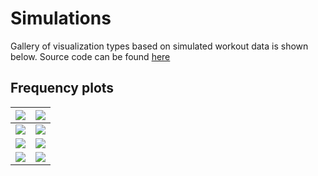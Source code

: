 # Simulations

Gallery of visualization types based on simulated workout data is shown below.
Source code can be found [here](https://github.com/TheNewThinkTank/fitness-tracker/blob/main/src/combined_metrics/plot_frequency.py)

## Frequency plots

| <img src="https://lh3.googleusercontent.com/d/10Vgt1_9Xxz7ZuSAcw0WpMCQdSGwNy-Dj"> | <img src="https://lh3.googleusercontent.com/d/10f6Gcmk1GOsa0KKjeSEYO3tLpKXLv2uk"> |
| :----------: | :------: |
| <img src="https://lh3.googleusercontent.com/d/10WKxWKbUfcc5F_FQbHSU4v1qsR90dNWm"> | <img src="https://lh3.googleusercontent.com/d/10uxjAmzZiWqYQk7elRf5KFVjd6grCw6C"> |
| <img src="https://lh3.googleusercontent.com/d/10qkAYNAakLhHswMSA9gFjfOoiDcyae_U"> | <img src="https://lh3.googleusercontent.com/d/110nNpFue725Cly-ncgdnzPgZiZTskNFJ"> |
| <img src="https://lh3.googleusercontent.com/d/10wBQjymFBu70_NroHXcx8uJphKcztLjy"> | <img src="https://lh3.googleusercontent.com/d/110A1CifISsNpI0N0PmU9OhhxlBUHT_Zn"> |

<script>
  // Add a timestamp to all image URLs that use Google Drive links
  document.querySelectorAll('img').forEach((img) => {
    const src = img.src;

    // Check if the src is a Google Drive image URL
    if (src.includes('lh3.googleusercontent.com')) {
      const timestampedSrc = `${src}?t=${Date.now()}`;
      img.src = timestampedSrc; // Update the src attribute with a timestamp
    }
  });
</script>
